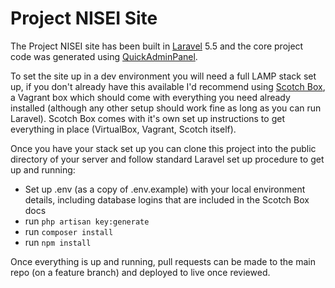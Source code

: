 # Project NISEI Site
The Project NISEI site has been built in [Laravel](https://laravel.com/) 5.5 and the core project code was generated using [QuickAdminPanel](https://quickadminpanel.com/).

To set the site up in a dev environment you will need a full LAMP stack set up, if you don't already have this available I'd recommend using [Scotch Box](https://box.scotch.io/), a Vagrant box which should come with everything you need already installed (although any other setup should work fine as long as you can run Laravel). Scotch Box comes with it's own set up instructions to get everything in place (VirtualBox, Vagrant, Scotch itself).

Once you have your stack set up you can clone this project into the public directory of your server and follow standard Laravel set up procedure to get up and running:
* Set up .env (as a copy of .env.example) with your local environment details, including database logins that are included in the Scotch Box docs
* run `php artisan key:generate`
* run `composer install`
* run `npm install`

Once everything is up and running, pull requests can be made to the main repo (on a feature branch) and deployed to live once reviewed.